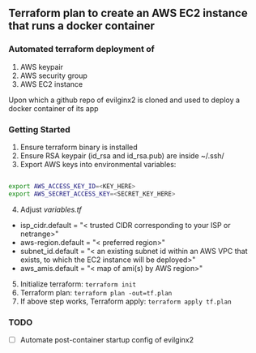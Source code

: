 ## Terraform plan to create an AWS EC2 instance that runs a docker container

### Automated terraform deployment of

1. AWS keypair
2. AWS security group
3. AWS EC2 instance

Upon which a github repo of evilginx2 is cloned and used to deploy a docker container of its app

### Getting Started

1. Ensure terraform binary is installed
2. Ensure RSA keypair (id_rsa and id_rsa.pub) are inside ~/.ssh/
3. Export AWS keys into environmental variables: 

```bash

export AWS_ACCESS_KEY_ID=<KEY_HERE>
export AWS_SECRET_ACCESS_KEY=<SECRET_KEY_HERE>

```

4. Adjust _variables.tf_
  - isp_cidr.default = "< trusted CIDR corresponding to your ISP or netrange>"
  - aws-region.default = "< preferred region>"
  - subnet_id.default = "< an existing subnet id within an AWS VPC that exists, to which the EC2 instance will be deployed>"
  - aws_amis.default = "< map of ami(s) by AWS region>"
  
5. Initialize terraform: ``` terraform init ```
6. Terraform plan: ``` terraform plan -out=tf.plan ```
7. If above step works, Terraform apply: ``` terraform apply tf.plan ```

### TODO

- [ ] Automate post-container startup config of evilginx2
